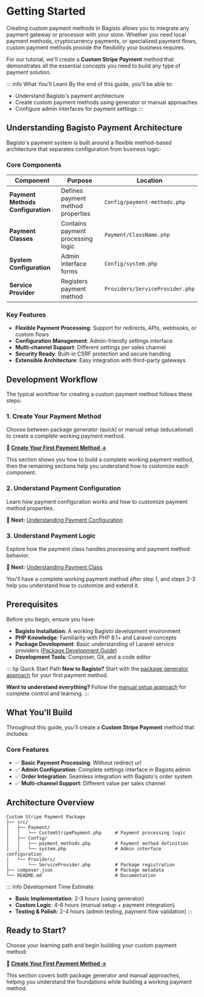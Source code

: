 # Getting Started

Creating custom payment methods in Bagisto allows you to integrate any payment gateway or processor with your store. Whether you need local payment methods, cryptocurrency payments, or specialized payment flows, custom payment methods provide the flexibility your business requires.

For our tutorial, we'll create a **Custom Stripe Payment** method that demonstrates all the essential concepts you need to build any type of payment solution.

::: info What You'll Learn
By the end of this guide, you'll be able to:
- Understand Bagisto's payment architecture
- Create custom payment methods using generator or manual approaches
- Configure admin interfaces for payment settings
:::

## Understanding Bagisto Payment Architecture

Bagisto's payment system is built around a flexible method-based architecture that separates configuration from business logic:

### Core Components

| Component | Purpose | Location |
|-----------|---------|----------|
| **Payment Methods Configuration** | Defines payment method properties | `Config/payment-methods.php` |
| **Payment Classes** | Contains payment processing logic | `Payment/ClassName.php` |
| **System Configuration** | Admin interface forms | `Config/system.php` |
| **Service Provider** | Registers payment method | `Providers/ServiceProvider.php` |

### Key Features

- **Flexible Payment Processing**: Support for redirects, APIs, webhooks, or custom flows
- **Configuration Management**: Admin-friendly settings interface
- **Multi-channel Support**: Different settings per sales channel
- **Security Ready**: Built-in CSRF protection and secure handling
- **Extensible Architecture**: Easy integration with third-party gateways

## Development Workflow

The typical workflow for creating a custom payment method follows these steps:

### 1. Create Your Payment Method
Choose between package generator (quick) or manual setup (educational) to create a complete working payment method.

**📖 [Create Your First Payment Method →](./create-your-first-payment-method.md)**

This section shows you how to build a complete working payment method, then the remaining sections help you understand how to customize each component.

### 2. Understand Payment Configuration
Learn how payment configuration works and how to customize payment method properties.

**📖 Next:** [Understanding Payment Configuration](./understanding-payment-configuration.md)

### 3. Understand Payment Logic
Explore how the payment class handles processing and payment method behavior.

**📖 Next:** [Understanding Payment Class](./understanding-payment-class.md)

You'll have a complete working payment method after step 1, and steps 2-3 help you understand how to customize and extend it.

## Prerequisites

Before you begin, ensure you have:

- **Bagisto Installation**: A working Bagisto development environment
- **PHP Knowledge**: Familiarity with PHP 8.1+ and Laravel concepts
- **Package Development**: Basic understanding of Laravel service providers ([Package Development Guide](../package-development/getting-started.md))
- **Development Tools**: Composer, Git, and a code editor

::: tip Quick Start Path
**New to Bagisto?** Start with the [package generator approach](./create-your-first-payment-method.md#method-1-using-bagisto-package-generator-quick-setup) for your first payment method.

**Want to understand everything?** Follow the [manual setup approach](./create-your-first-payment-method.md#method-2-manual-setup-complete-understanding) for complete control and learning.
:::

## What You'll Build

Throughout this guide, you'll create a **Custom Stripe Payment** method that includes:

### Core Features
- ✅ **Basic Payment Processing**: Without redirect url
- ✅ **Admin Configuration**: Complete settings interface in Bagisto admin
- ✅ **Order Integration**: Seamless integration with Bagisto's order system
- ✅ **Multi-channel Support**: Different value per sales channel

## Architecture Overview

```text
Custom Stripe Payment Package
├── src/
│   ├── Payment/
│   │   └── CustomStripePayment.php     # Payment processing logic
│   ├── Config/
│   │   ├── payment_methods.php         # Payment method definition
│   │   └── system.php                  # Admin interface configuration
│   └── Providers/
│       └── ServiceProvider.php         # Package registration
├── composer.json                       # Package metadata
└── README.md                           # Documentation
```

::: info Development Time Estimate
- **Basic Implementation**: 2-3 hours (using generator)
- **Custom Logic**: 4-6 hours (manual setup + payment integration)
- **Testing & Polish**: 2-4 hours (admin testing, payment flow validation)
:::

## Ready to Start?

Choose your learning path and begin building your custom payment method:

**🚀 [Create Your First Payment Method →](./create-your-first-payment-method.md)**

This section covers both package generator and manual approaches, helping you understand the foundations while building a working payment method.
